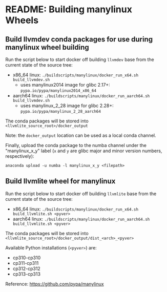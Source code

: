 # README: Building manylinux Wheels


## Build llvmdev conda packages for use during manylinux wheel building

Run the script below to start docker off building `llvmdev` base from the current state of the source tree:

- x86_64 linux: `./buildscripts/manylinux/docker_run_x64.sh build_llvmdev.sh`
    - uses manylinux2014 image for glibc 2.17+: `pypa.io/pypa/manylinux2014_x86_64`
- aarch64 linux: `./buildscripts/manylinux/docker_run_aarch64.sh build_llvmdev.sh`
    - uses manylinux_2_28 image for glibc 2.28+: `pypa.io/pypa/manylinux_2_28_aarch64`

The conda packages will be stored into `<llvmlite_source_root>/docker_output`

Note: the `docker_output` location can be used as a local conda channel.

Finally, upload the conda package to the numba channel under the "manylinux_x_y" 
label (`x` and `y` are glibc major and minor version numbers, respectively):

`anaconda upload -u numba -l manylinux_x_y <filepath>`


## Build llvmlite wheel for manylinux

Run the script below to start docker off building `llvmlite` base from the current state of the source tree:

- x86_64 linux: `./buildscripts/manylinux/docker_run_x64.sh build_llvmlite.sh <pyver>`
- aarch64 linux: `./buildscripts/manylinux/docker_run_aarch64.sh build_llvmlite.sh <pyver>`

The conda packages will be stored into `<llvmlite_source_root>/docker_output/dist_<arch>_<pyver>`

Available Python installations (`<pyver>`) are:

- cp310-cp310
- cp311-cp311
- cp312-cp312
- cp313-cp313


Reference: https://github.com/pypa/manylinux
